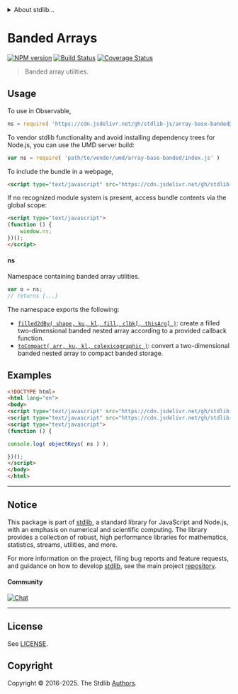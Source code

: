 <!--

@license Apache-2.0

Copyright (c) 2025 The Stdlib Authors.

Licensed under the Apache License, Version 2.0 (the "License");
you may not use this file except in compliance with the License.
You may obtain a copy of the License at

   http://www.apache.org/licenses/LICENSE-2.0

Unless required by applicable law or agreed to in writing, software
distributed under the License is distributed on an "AS IS" BASIS,
WITHOUT WARRANTIES OR CONDITIONS OF ANY KIND, either express or implied.
See the License for the specific language governing permissions and
limitations under the License.

-->


<details>
  <summary>
    About stdlib...
  </summary>
  <p>We believe in a future in which the web is a preferred environment for numerical computation. To help realize this future, we've built stdlib. stdlib is a standard library, with an emphasis on numerical and scientific computation, written in JavaScript (and C) for execution in browsers and in Node.js.</p>
  <p>The library is fully decomposable, being architected in such a way that you can swap out and mix and match APIs and functionality to cater to your exact preferences and use cases.</p>
  <p>When you use stdlib, you can be absolutely certain that you are using the most thorough, rigorous, well-written, studied, documented, tested, measured, and high-quality code out there.</p>
  <p>To join us in bringing numerical computing to the web, get started by checking us out on <a href="https://github.com/stdlib-js/stdlib">GitHub</a>, and please consider <a href="https://opencollective.com/stdlib">financially supporting stdlib</a>. We greatly appreciate your continued support!</p>
</details>

# Banded Arrays

[![NPM version][npm-image]][npm-url] [![Build Status][test-image]][test-url] [![Coverage Status][coverage-image]][coverage-url] <!-- [![dependencies][dependencies-image]][dependencies-url] -->

> Banded array utilities.

<!-- Section to include introductory text. Make sure to keep an empty line after the intro `section` element and another before the `/section` close. -->

<section class="intro">

</section>

<!-- /.intro -->

<!-- Package usage documentation. -->



<section class="usage">

## Usage

To use in Observable,

```javascript
ns = require( 'https://cdn.jsdelivr.net/gh/stdlib-js/array-base-banded@umd/browser.js' )
```

To vendor stdlib functionality and avoid installing dependency trees for Node.js, you can use the UMD server build:

```javascript
var ns = require( 'path/to/vendor/umd/array-base-banded/index.js' )
```

To include the bundle in a webpage,

```html
<script type="text/javascript" src="https://cdn.jsdelivr.net/gh/stdlib-js/array-base-banded@umd/browser.js"></script>
```

If no recognized module system is present, access bundle contents via the global scope:

```html
<script type="text/javascript">
(function () {
    window.ns;
})();
</script>
```

#### ns

Namespace containing banded array utilities.

```javascript
var o = ns;
// returns {...}
```

The namespace exports the following:

<!-- <toc pattern="*"> -->

<div class="namespace-toc">

-   <span class="signature">[`filled2dBy( shape, ku, kl, fill, clbk[, thisArg] )`][@stdlib/array/base/banded/filled2d-by]</span><span class="delimiter">: </span><span class="description">create a filled two-dimensional banded nested array according to a provided callback function.</span>
-   <span class="signature">[`toCompact( arr, ku, kl, colexicographic )`][@stdlib/array/base/banded/to-compact]</span><span class="delimiter">: </span><span class="description">convert a two-dimensional banded nested array to compact banded storage.</span>

</div>

<!-- </toc> -->

</section>

<!-- /.usage -->

<!-- Package usage notes. Make sure to keep an empty line after the `section` element and another before the `/section` close. -->

<section class="notes">

</section>

<!-- /.notes -->

<!-- Package usage examples. -->

<section class="examples">

## Examples

<!-- TODO: better examples -->

<!-- eslint no-undef: "error" -->

```html
<!DOCTYPE html>
<html lang="en">
<body>
<script type="text/javascript" src="https://cdn.jsdelivr.net/gh/stdlib-js/utils-keys@umd/browser.js"></script>
<script type="text/javascript" src="https://cdn.jsdelivr.net/gh/stdlib-js/array-base-banded@umd/browser.js"></script>
<script type="text/javascript">
(function () {

console.log( objectKeys( ns ) );

})();
</script>
</body>
</html>
```

</section>

<!-- /.examples -->

<!-- Section for related `stdlib` packages. Do not manually edit this section, as it is automatically populated. -->

<section class="related">

</section>

<!-- /.related -->

<!-- Section for all links. Make sure to keep an empty line after the `section` element and another before the `/section` close. -->


<section class="main-repo" >

* * *

## Notice

This package is part of [stdlib][stdlib], a standard library for JavaScript and Node.js, with an emphasis on numerical and scientific computing. The library provides a collection of robust, high performance libraries for mathematics, statistics, streams, utilities, and more.

For more information on the project, filing bug reports and feature requests, and guidance on how to develop [stdlib][stdlib], see the main project [repository][stdlib].

#### Community

[![Chat][chat-image]][chat-url]

---

## License

See [LICENSE][stdlib-license].


## Copyright

Copyright &copy; 2016-2025. The Stdlib [Authors][stdlib-authors].

</section>

<!-- /.stdlib -->

<!-- Section for all links. Make sure to keep an empty line after the `section` element and another before the `/section` close. -->

<section class="links">

[npm-image]: http://img.shields.io/npm/v/@stdlib/array-base-banded.svg
[npm-url]: https://npmjs.org/package/@stdlib/array-base-banded

[test-image]: https://github.com/stdlib-js/array-base-banded/actions/workflows/test.yml/badge.svg?branch=main
[test-url]: https://github.com/stdlib-js/array-base-banded/actions/workflows/test.yml?query=branch:main

[coverage-image]: https://img.shields.io/codecov/c/github/stdlib-js/array-base-banded/main.svg
[coverage-url]: https://codecov.io/github/stdlib-js/array-base-banded?branch=main

<!--

[dependencies-image]: https://img.shields.io/david/stdlib-js/array-base-banded.svg
[dependencies-url]: https://david-dm.org/stdlib-js/array-base-banded/main

-->

[chat-image]: https://img.shields.io/gitter/room/stdlib-js/stdlib.svg
[chat-url]: https://app.gitter.im/#/room/#stdlib-js_stdlib:gitter.im

[stdlib]: https://github.com/stdlib-js/stdlib

[stdlib-authors]: https://github.com/stdlib-js/stdlib/graphs/contributors

[umd]: https://github.com/umdjs/umd
[es-module]: https://developer.mozilla.org/en-US/docs/Web/JavaScript/Guide/Modules

[deno-url]: https://github.com/stdlib-js/array-base-banded/tree/deno
[deno-readme]: https://github.com/stdlib-js/array-base-banded/blob/deno/README.md
[umd-url]: https://github.com/stdlib-js/array-base-banded/tree/umd
[umd-readme]: https://github.com/stdlib-js/array-base-banded/blob/umd/README.md
[esm-url]: https://github.com/stdlib-js/array-base-banded/tree/esm
[esm-readme]: https://github.com/stdlib-js/array-base-banded/blob/esm/README.md
[branches-url]: https://github.com/stdlib-js/array-base-banded/blob/main/branches.md

[stdlib-license]: https://raw.githubusercontent.com/stdlib-js/array-base-banded/main/LICENSE

<!-- <toc-links> -->

[@stdlib/array/base/banded/filled2d-by]: https://github.com/stdlib-js/array-base-banded-filled2d-by/tree/umd

[@stdlib/array/base/banded/to-compact]: https://github.com/stdlib-js/array-base-banded-to-compact/tree/umd

<!-- </toc-links> -->

</section>

<!-- /.links -->
